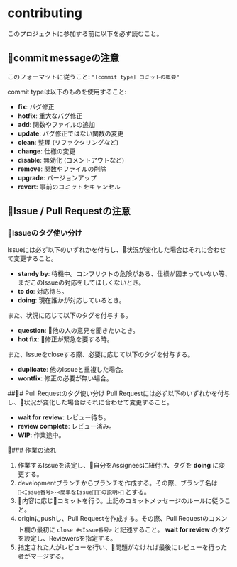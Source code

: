 # contributing
このプロジェクトに参加する前に以下を必ず読むこと。

## commit messageの注意
このフォーマットに従うこと: `"[commit type] コミットの概要"`

commit typeは以下のものを使用すること:
* **fix**: バグ修正
* **hotfix**: 重大なバグ修正
* **add**: 関数やファイルの追加
* **update**: バグ修正ではない関数の変更
* **clean**: 整理 (リファクタリングなど)
* **change**: 仕様の変更
* **disable**: 無効化 (コメントアウトなど)
* **remove**: 関数やファイルの削除
* **upgrade**: バージョンアップ
* **revert**: 事前のコミットをキャンセル

## Issue / Pull Requestの注意
### Issueのタグ使い分け
Issueには必ず以下のいずれかを付与し、状況が変化した場合はそれに合わせて変更すること。
* **standy by**: 待機中。コンフリクトの危険がある、仕様が固まっていない等、まだこのIssueの対応をしてほしくないとき。
* **to do**: 対応待ち。
* **doing**: 現在誰かが対応しているとき。

また、状況に応じて以下のタグを付与する。
* **question**: 他の人の意見を聞きたいとき。
* **hot fix**: 修正が緊急を要する時。

また、Issueをcloseする際、必要に応じて以下のタグを付与する。
* **duplicate**: 他のIssueと重複した場合。
* **wontfix**: 修正の必要が無い場合。

### Pull Requestのタグ使い分け
Pull Requestには必ず以下のいずれかを付与し、状況が変化した場合はそれに合わせて変更すること。
* **wait for review**: レビュー待ち。
* **review complete**: レビュー済み。
* **WIP**: 作業途中。

### 作業の流れ
1. 作業するIssueを決定し、自分をAssigneesに紐付け、タグを **doing** に変更する。
2. developmentブランチからブランチを作成する。その際、ブランチ名は `<Issue番号>-<簡単なIssueの説明>` とする。
3. 内容に応じコミットを行う。上記のコミットメッセージのルールに従うこと。
4. originにpushし、Pull Requestを作成する。その際、Pull Requestのコメント欄の最初に `close #<Issue番号>` と記述すること。 **wait for review** のタグを設定し、Reviewersを指定する。
5. 指定された人がレビューを行い、問題がなければ最後にレビューを行った者がマージする。

